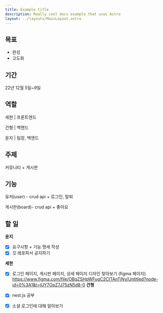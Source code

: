 ```yaml
---
title: Example title
description: Really cool docs example that uses Astro
layout: ../layouts/MainLayout.astro
---
```

## 목표
- 완성
- 고도화

## 기간
22년 12월 5일~9일

## 역할

세현 | 프론트엔드

건형 | 백엔드

윤지 | 팀장, 백엔드


## 주제
커뮤니티 + 게시판

## 기능
유저(user) - crud api + 로그인, 탈퇴

게시판(board)- crud api + 좋아요

## 할 일
**윤지**

- [x] 요구사항 + 기능 명세 작성
- [x] 깃 레포파서 공지하기

**세현**

- [x] 로그인 페이지, 게시판 페이지, 상세 페이지 디자인 찾아보기 (figma 페이지)
https://www.figma.com/file/OBqZSHpWFugC2CITAnTjNy/Untitled?node-id=0%3A1&t=jUY7OpZ7J75zN5d8-0
**건형**
- [x] nest.js 공부
- [x] 소셜 로그인에 대해 알아보기

